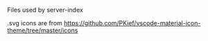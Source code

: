 Files used by server-index

.svg icons are from https://github.com/PKief/vscode-material-icon-theme/tree/master/icons
